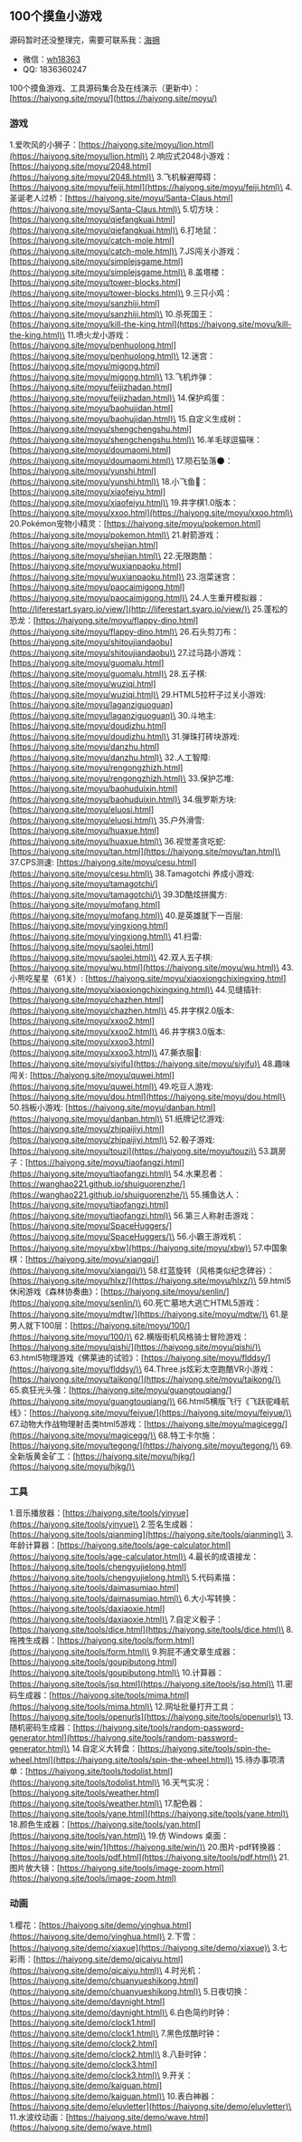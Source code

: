 ## 100个摸鱼小游戏  

源码暂时还没整理完，需要可联系我：[海拥](https://haiyong.site/about)
- 微信：[wh18363](https://haiyong.site/img/qrcode/weixin.png)
- QQ: 1836360247

100个摸鱼游戏、工具源码集合及在线演示（更新中）：
[https://haiyong.site/moyu/](https://haiyong.site/moyu/)

### 游戏

1.爱吹风的小狮子：[https://haiyong.site/moyu/lion.html](https://haiyong.site/moyu/lion.html)\
2.响应式2048小游戏：[https://haiyong.site/moyu/2048.html](https://haiyong.site/moyu/2048.html)\
3.飞机躲避障碍：[https://haiyong.site/moyu/feiji.html](https://haiyong.site/moyu/feiji.html)\
4.圣诞老人过桥：[https://haiyong.site/moyu/Santa-Claus.html](https://haiyong.site/moyu/Santa-Claus.html)\
5.切方块：[https://haiyong.site/moyu/qiefangkuai.html](https://haiyong.site/moyu/qiefangkuai.html)\
6.打地鼠：[https://haiyong.site/moyu/catch-mole.html](https://haiyong.site/moyu/catch-mole.html)\
7.JS闯关小游戏：[https://haiyong.site/moyu/simplejsgame.html](https://haiyong.site/moyu/simplejsgame.html)\
8.盖塔楼：[https://haiyong.site/moyu/tower-blocks.html](https://haiyong.site/moyu/tower-blocks.html)\
9.三只小鸡：[https://haiyong.site/moyu/sanzhiji.html](https://haiyong.site/moyu/sanzhiji.html)\
10.杀死国王：[https://haiyong.site/moyu/kill-the-king.html](https://haiyong.site/moyu/kill-the-king.html)\
11.喷火龙小游戏：[https://haiyong.site/moyu/penhuolong.html](https://haiyong.site/moyu/penhuolong.html)\
12.迷宫：[https://haiyong.site/moyu/migong.html](https://haiyong.site/moyu/migong.html)\
13.飞机炸弹：[https://haiyong.site/moyu/feijizhadan.html](https://haiyong.site/moyu/feijizhadan.html)\
14.保护鸡蛋：[https://haiyong.site/moyu/baohujidan.html](https://haiyong.site/moyu/baohujidan.html)\
15.自定义生成树：[https://haiyong.site/moyu/shengchengshu.html](https://haiyong.site/moyu/shengchengshu.html)\
16.羊毛球逗猫咪：[https://haiyong.site/moyu/doumaomi.html](https://haiyong.site/moyu/doumaomi.html)\
17.陨石坠落🌑：[https://haiyong.site/moyu/yunshi.html](https://haiyong.site/moyu/yunshi.html)\
18.小飞鱼🐳：[https://haiyong.site/moyu/xiaofeiyu.html](https://haiyong.site/moyu/xiaofeiyu.html)\
19.井字棋1.0版本：[https://haiyong.site/moyu/xxoo.html](https://haiyong.site/moyu/xxoo.html)\
20.Pokémon宠物小精灵：[https://haiyong.site/moyu/pokemon.html](https://haiyong.site/moyu/pokemon.html)\
21.射箭游戏：[https://haiyong.site/moyu/shejian.html](https://haiyong.site/moyu/shejian.html)\
22.无限跑酷：[https://haiyong.site/moyu/wuxianpaoku.html](https://haiyong.site/moyu/wuxianpaoku.html)\
23.泡菜迷宫：[https://haiyong.site/moyu/paocaimigong.html](https://haiyong.site/moyu/paocaimigong.html)\
24.人生重开模拟器：[http://liferestart.syaro.io/view/](http://liferestart.syaro.io/view/)\
25.蓬松的恐龙：[https://haiyong.site/moyu/flappy-dino.html](https://haiyong.site/moyu/flappy-dino.html)\
26.石头剪刀布：[https://haiyong.site/moyu/shitoujiandaobu](https://haiyong.site/moyu/shitoujiandaobu)\
27.过马路小游戏：[https://haiyong.site/moyu/guomalu.html](https://haiyong.site/moyu/guomalu.html)\
28.五子棋: [https://haiyong.site/moyu/wuziqi.html](https://haiyong.site/moyu/wuziqi.html)\
29.HTML5拉杆子过关小游戏: [https://haiyong.site/moyu/laganziguoguan](https://haiyong.site/moyu/laganziguoguan)\
30.斗地主: [https://haiyong.site/moyu/doudizhu.html](https://haiyong.site/moyu/doudizhu.html)\
31.弹珠打砖块游戏: [https://haiyong.site/moyu/danzhu.html](https://haiyong.site/moyu/danzhu.html)\
32.人工智障: [https://haiyong.site/moyu/rengongzhizh.html](https://haiyong.site/moyu/rengongzhizh.html)\
33.保护芯堆: [https://haiyong.site/moyu/baohuduixin.html](https://haiyong.site/moyu/baohuduixin.html)\
34.俄罗斯方块: [https://haiyong.site/moyu/eluosi.html](https://haiyong.site/moyu/eluosi.html)\
35.户外滑雪: [https://haiyong.site/moyu/huaxue.html](https://haiyong.site/moyu/huaxue.html)\
36.视觉差贪吃蛇: [https://haiyong.site/moyu/tan.html](https://haiyong.site/moyu/tan.html)\
37.CPS测速: [https://haiyong.site/moyu/cesu.html](https://haiyong.site/moyu/cesu.html)\
38.Tamagotchi 养成小游戏: [https://haiyong.site/moyu/tamagotchi/](https://haiyong.site/moyu/tamagotchi/)\
39.3D酷炫拼魔方: [https://haiyong.site/moyu/mofang.html](https://haiyong.site/moyu/mofang.html)\
40.是英雄就下一百层: [https://haiyong.site/moyu/yingxiong.html](https://haiyong.site/moyu/yingxiong.html)\
41.扫雷: [https://haiyong.site/moyu/saolei.html](https://haiyong.site/moyu/saolei.html)\
42.双人五子棋: [https://haiyong.site/moyu/wu.html](https://haiyong.site/moyu/wu.html)\
43.小熊吃星星（61关）: [https://haiyong.site/moyu/xiaoxiongchixingxing.html](https://haiyong.site/moyu/xiaoxiongchixingxing.html)\
44.见缝插针: [https://haiyong.site/moyu/chazhen.html](https://haiyong.site/moyu/chazhen.html)\
45.井字棋2.0版本: [https://haiyong.site/moyu/xxoo2.html](https://haiyong.site/moyu/xxoo2.html)\
46.井字棋3.0版本: [https://haiyong.site/moyu/xxoo3.html](https://haiyong.site/moyu/xxoo3.html)\
47.撕衣服👗: [https://haiyong.site/moyu/siyifu](https://haiyong.site/moyu/siyifu)\
48.趣味闯关: [https://haiyong.site/moyu/quwei.html](https://haiyong.site/moyu/quwei.html)\
49.吃豆人游戏: [https://haiyong.site/moyu/dou.html](https://haiyong.site/moyu/dou.html)\
50.挡板小游戏: [https://haiyong.site/moyu/danban.html](https://haiyong.site/moyu/danban.html)\
51.纸牌记忆游戏: [https://haiyong.site/moyu/zhipaijiyi.html](https://haiyong.site/moyu/zhipaijiyi.html)\
52.骰子游戏: [https://haiyong.site/moyu/touzi](https://haiyong.site/moyu/touzi)\
53.跳房子：[https://haiyong.site/moyu/tiaofangzi.html](https://haiyong.site/moyu/tiaofangzi.html)\
54.水果忍者：[https://wanghao221.github.io/shuiguorenzhe/](https://wanghao221.github.io/shuiguorenzhe/)\
55.捕鱼达人：[https://haiyong.site/moyu/tiaofangzi.html](https://haiyong.site/moyu/tiaofangzi.html)\
56.第三人称射击游戏：[https://haiyong.site/moyu/SpaceHuggers/](https://haiyong.site/moyu/SpaceHuggers/)\
56.小霸王游戏机：[https://haiyong.site/moyu/xbw](https://haiyong.site/moyu/xbw)\
57.中国象棋：[https://haiyong.site/moyu/xiangqi/](https://haiyong.site/moyu/xiangqi/)\
58.红蓝旋转（风格类似纪念碑谷）：[https://haiyong.site/moyu/hlxz/](https://haiyong.site/moyu/hlxz/)\
59.html5休闲游戏《森林协奏曲》：[https://haiyong.site/moyu/senlin/](https://haiyong.site/moyu/senlin/)\
60.死亡墓地大逃亡HTML5游戏：[https://haiyong.site/moyu/mdtw/](https://haiyong.site/moyu/mdtw/)\
61.是男人就下100层：[https://haiyong.site/moyu/100/](https://haiyong.site/moyu/100/)\
62.横版街机风格骑士冒险游戏：[https://haiyong.site/moyu/qishi/](https://haiyong.site/moyu/qishi/)\
63.html5物理游戏《佛莱迪的试验》：[https://haiyong.site/moyu/flddsy/](https://haiyong.site/moyu/flddsy/)\
64.Three.js炫彩太空跑酷VR小游戏：[https://haiyong.site/moyu/taikong/](https://haiyong.site/moyu/taikong/)\
65.疯狂光头强：[https://haiyong.site/moyu/guangtouqiang/](https://haiyong.site/moyu/guangtouqiang/)\
66.html5横版飞行《飞跃驼峰航线》：[https://haiyong.site/moyu/feiyue/](https://haiyong.site/moyu/feiyue/)\
67.动物大作战物理射击类html5游戏：[https://haiyong.site/moyu/magicegg/](https://haiyong.site/moyu/magicegg/)\
68.特工卡尔施：[https://haiyong.site/moyu/tegong/](https://haiyong.site/moyu/tegong/)\
69.全新版黄金矿工：[https://haiyong.site/moyu/hjkg/](https://haiyong.site/moyu/hjkg/)\

### 工具

1.音乐播放器：[https://haiyong.site/tools/yinyue](https://haiyong.site/tools/yinyue)\
2.签名生成器：[https://haiyong.site/tools/qianming](https://haiyong.site/tools/qianming)\
3.年龄计算器：[https://haiyong.site/tools/age-calculator.html](https://haiyong.site/tools/age-calculator.html)\
4.最长的成语接龙：[https://haiyong.site/tools/chengyujielong.html](https://haiyong.site/tools/chengyujielong.html)\
5.代码素描：[https://haiyong.site/tools/daimasumiao.html](https://haiyong.site/tools/daimasumiao.html)\
6.大小写转换：[https://haiyong.site/tools/daxiaoxie.html](https://haiyong.site/tools/daxiaoxie.html)\
7.自定义骰子：[https://haiyong.site/tools/dice.html](https://haiyong.site/tools/dice.html)\
8.拖拽生成器：[https://haiyong.site/tools/form.html](https://haiyong.site/tools/form.html)\
9.狗屁不通文章生成器：[https://haiyong.site/tools/goupibutong.html](https://haiyong.site/tools/goupibutong.html)\
10.计算器：[https://haiyong.site/tools/jsq.html](https://haiyong.site/tools/jsq.html)\
11.密码生成器：[https://haiyong.site/tools/mima.html](https://haiyong.site/tools/mima.html)\
12.网址批量打开工具：[https://haiyong.site/tools/openurls](https://haiyong.site/tools/openurls)\
13.随机密码生成器：[https://haiyong.site/tools/random-password-generator.html](https://haiyong.site/tools/random-password-generator.html)\
14.自定义大转盘：[https://haiyong.site/tools/spin-the-wheel.html](https://haiyong.site/tools/spin-the-wheel.html)\
15.待办事项清单：[https://haiyong.site/tools/todolist.html](https://haiyong.site/tools/todolist.html)\
16.天气实况：[https://haiyong.site/tools/weather.html](https://haiyong.site/tools/weather.html)\
17.配色器：[https://haiyong.site/tools/yane.html](https://haiyong.site/tools/yane.html)\
18.颜色生成器：[https://haiyong.site/tools/yan.html](https://haiyong.site/tools/yan.html)\
19.仿 Windows 桌面：[https://haiyong.site/win/](https://haiyong.site/win/)\
20.图片-pdf转换器：[https://haiyong.site/tools/pdf.html](https://haiyong.site/tools/pdf.html)\
21.图片放大镜：[https://haiyong.site/tools/image-zoom.html](https://haiyong.site/tools/image-zoom.html)

### 动画

1.樱花：[https://haiyong.site/demo/yinghua.html](https://haiyong.site/demo/yinghua.html)\
2.下雪：[https://haiyong.site/demo/xiaxue](https://haiyong.site/demo/xiaxue)\
3.七彩雨：[https://haiyong.site/demo/qicaiyu.html](https://haiyong.site/demo/qicaiyu.html)\
4.时光机：[https://haiyong.site/demo/chuanyueshikong.html](https://haiyong.site/demo/chuanyueshikong.html)\
5.日夜切换：[https://haiyong.site/demo/daynight.html](https://haiyong.site/demo/daynight.html)\
6.白色简约时钟：[https://haiyong.site/demo/clock1.html](https://haiyong.site/demo/clock1.html)\
7.黑色炫酷时钟：[https://haiyong.site/demo/clock2.html](https://haiyong.site/demo/clock2.html)\
8.八卦时钟：[https://haiyong.site/demo/clock3.html](https://haiyong.site/demo/clock3.html)\
9.开关：[https://haiyong.site/demo/kaiguan.html](https://haiyong.site/demo/kaiguan.html)\
10.表白神器：[https://haiyong.site/demo/eluvletter](https://haiyong.site/demo/eluvletter)\
11.水波纹动画：[https://haiyong.site/demo/wave.html](https://haiyong.site/demo/wave.html)
